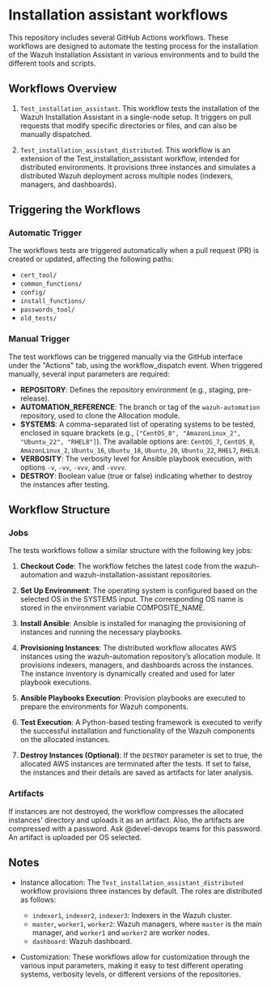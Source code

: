 # Installation assistant workflows

This repository includes several GitHub Actions workflows. These workflows are designed to automate the testing process for the installation of the Wazuh Installation Assistant in various environments and to build the different tools and scripts.

## Workflows Overview

1. `Test_installation_assistant`.
This workflow tests the installation of the Wazuh Installation Assistant in a single-node setup. It triggers on pull requests that modify specific directories or files, and can also be manually dispatched.

2. `Test_installation_assistant_distributed`.
This workflow is an extension of the Test_installation_assistant workflow, intended for distributed environments. It provisions three instances and simulates a distributed Wazuh deployment across multiple nodes (indexers, managers, and dashboards).

## Triggering the Workflows
### Automatic Trigger
The workflows tests are triggered automatically when a pull request (PR) is created or updated, affecting the following paths:

- `cert_tool/`
- `common_functions/`
- `config/`
- `install_functions/`
- `passwords_tool/`
- `old_tests/`

### Manual Trigger
The test workflows can be triggered manually via the GitHub interface under the "Actions" tab, using the workflow_dispatch event. When triggered manually, several input parameters are required:

- **REPOSITORY**: Defines the repository environment (e.g., staging, pre-release).
- **AUTOMATION_REFERENCE**: The branch or tag of the `wazuh-automation` repository, used to clone the Allocation module.
- **SYSTEMS**: A comma-separated list of operating systems to be tested, enclosed in square brackets (e.g., `["CentOS_8", "AmazonLinux_2", "Ubuntu_22", "RHEL8"]`). The available options are: `CentOS_7`, `CentOS_8`, `AmazonLinux_2`, `Ubuntu_16`, `Ubuntu_18`, `Ubuntu_20`, `Ubuntu_22`, `RHEL7`, `RHEL8`.
- **VERBOSITY**: The verbosity level for Ansible playbook execution, with options `-v`, `-vv`, `-vvv`, and `-vvvv`.
- **DESTROY**: Boolean value (true or false) indicating whether to destroy the instances after testing. 

## Workflow Structure
### Jobs

The tests workflows follow a similar structure with the following key jobs:

1. **Checkout Code**: The workflow fetches the latest code from the wazuh-automation and wazuh-installation-assistant repositories.

2. **Set Up Environment**: The operating system is configured based on the selected OS in the SYSTEMS input. The corresponding OS name is stored in the environment variable COMPOSITE_NAME.

3. **Install Ansible**: Ansible is installed for managing the provisioning of instances and running the necessary playbooks.

4. **Provisioning Instances**: The distributed workflow allocates AWS instances using the wazuh-automation repository’s allocation module. It provisions indexers, managers, and dashboards across the instances. The instance inventory is dynamically created and used for later playbook executions.

5. **Ansible Playbooks Execution**: Provision playbooks are executed to prepare the environments for Wazuh components.

6. **Test Execution**: A Python-based testing framework is executed to verify the successful installation and functionality of the Wazuh components on the allocated instances.

7. **Destroy Instances (Optional)**: If the `DESTROY` parameter is set to true, the allocated AWS instances are terminated after the tests. If set to false, the instances and their details are saved as artifacts for later analysis.

### Artifacts
If instances are not destroyed, the workflow compresses the allocated instances' directory and uploads it as an artifact. Also, the artifacts are compressed with a password. Ask @devel-devops teams for this password. An artifact is uploaded per OS selected. 
## Notes
- Instance allocation: The `Test_installation_assistant_distributed` workflow provisions three instances by default. The roles are distributed as follows:
  - `indexer1`, `indexer2`, `indexer3`: Indexers in the Wazuh cluster.
  - `master`, `worker1`, `worker2`: Wazuh managers, where `master` is the main manager, and `worker1` and `worker2` are worker nodes.
  - `dashboard`: Wazuh dashboard.

- Customization: These workflows allow for customization through the various input parameters, making it easy to test different operating systems, verbosity levels, or different versions of the repositories.